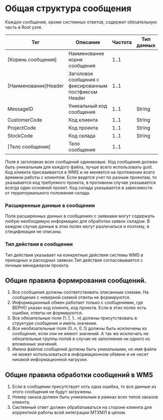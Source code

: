 # Общая структура сообщения
Каждое сообщение, кроме системных ответов, содержит обязательную часть в Root узле.

Тег | Описание | Частота | Тип данных | Размер поля | Комментарий
----|----------|---------|------------|-------------|------------
[Корень сообщения] | Наименование корня сообщения | 1..1 | | |
[Наименование]Header | Заголовок сообщения с фиксированным постфиксом Header | 1..1 | | | 
MessageID | Уникальный код сообщения | 1..1 | String | 50 | GUID
CustomerCode | Код клиента | 1..1 | String | 20 |
ProjectCode | Код проекта | 1..1 | String | 20 | 
StockCode | Код склада | 1..1 | String | 20 | 
[Тело сообщения] | Тело сообщения | 1..1 | | | 

Поля в заголовках всех сообщений одинаковые. Код сообщения должен быть уникальным для каждого файла, лучше всего использовать guid. Код клиента присваивается в WMS и не меняется на протяжении всего времени работы с клиентом. Если ведется учет по разным проектам, то указывается код требуемого проекта, в противном случае указывается всегда один основной проект. Код склада указывается в зависимости от территориального положения склада.

### Расширенные данные в сообщении
Поля расширенных данных в сообщениях с заявками могут содержать любую необходимую информацию для обработки заявок складом. В каждом случае данные в этих полях могут различаться и поэтому, в спецификации не описаны.

### Тип действия в сообщении
Тип действия указывает на конкретные действия системы WMS в приходных и расходных заявках.Тип действия согласовывается с личным менеджером проекта.

## Общие правила формирования сообщений.
1. Все сообщения должны соответствовать описанным схемам. На сообщения с неверной схемой ответы не формируются.
2. Информационный обмен работает только с сообщениями, где ВЕРНО указан код клиента, код проекта. Если в этих полях есть ошибки, ответы не формируются.
3. Все обязательные поля (1..1, 1.. n) должны присутствовать в структуре сообщения и иметь значение.
4. Все необязательные поля (0..n, 0..1) должны быть исключены из сообщения, если они не имеют значений. А так же исключать не обязательные группы полей в случае не заполнения ни одного из вложенных значений.
5. Имена файлов сообщений должны быть уникальными, но имя файла не может использоваться в информационном обмене и не несет никакой информационной нагрузки.

## Общие правила обработки сообщений в WMS
1. Если в сообщении присутствует хоть одна ошибка, то все данные из этого сообщения не будут загружены.
2. Номер заказа должен быть уникальным в рамках всех типов заказов клиента.
3. Системный ответ должен обрабатываться на стороне клиента для корректной работы всей интеграции МТХМЛ в целом.
